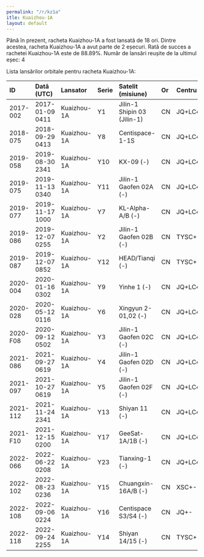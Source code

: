 ```yaml
---
permalink: "/r/kz1a"
itle: Kuaizhou-1A
layout: default
---
```


Până în prezent, racheta Kuaizhou-1A a fost lansată de 18 ori.
Dintre acestea, racheta Kuaizhou-1A a avut parte de 2 eșecuri.
Rată de succes a rachetei Kuaizhou-1A este de 88.89%.
Număr de lansări reușite de la ultimul eșec: 4

Lista lansărilor orbitale pentru racheta Kuaizhou-1A:


| ID       | Dată (UTC)      | Lansator    | Serie   | Satelit (misiune)           | Or   | Centru       | R   |
|:---------|:----------------|:------------|:--------|:----------------------------|:-----|:-------------|:----|
| 2017-002 | 2017-01-09 0411 | Kuaizhou-1A | Y1      | Jilin-1 Shipin 03 (Jilin-1) | CN   | JQ+LC43/95   | S   |
| 2018-075 | 2018-09-29 0413 | Kuaizhou-1A | Y8      | Centispace-1-1S             | CN   | JQ+LC43/95   | S   |
| 2019-058 | 2019-08-30 2341 | Kuaizhou-1A | Y10     | KX-09 (-)                   | CN   | JQ+LC43/95   | S   |
| 2019-075 | 2019-11-13 0340 | Kuaizhou-1A | Y11     | Jilin-1 Gaofen 02A (-)      | CN   | JQ+LC43/95   | S   |
| 2019-077 | 2019-11-17 1000 | Kuaizhou-1A | Y7      | KL-Alpha-A/B (-)            | CN   | JQ+LC43/95   | S   |
| 2019-086 | 2019-12-07 0255 | Kuaizhou-1A | Y2      | Jilin-1 Gaofen 02B (-)      | CN   | TYSC+-       | S   |
| 2019-087 | 2019-12-07 0852 | Kuaizhou-1A | Y12     | HEAD/Tianqi (-)             | CN   | TYSC+-       | S   |
| 2020-004 | 2020-01-16 0302 | Kuaizhou-1A | Y9      | Yinhe 1 (-)                 | CN   | JQ+LC43/95   | S   |
| 2020-028 | 2020-05-12 0116 | Kuaizhou-1A | Y6      | Xingyun 2-01,02 (-)         | CN   | JQ+LC43/95   | S   |
| 2020-F08 | 2020-09-12 0502 | Kuaizhou-1A | Y3      | Jilin-1 Gaofen 02C (-)      | CN   | JQ+LC43/95   | F   |
| 2021-086 | 2021-09-27 0619 | Kuaizhou-1A | Y4      | Jilin-1 Gaofen 02D (-)      | CN   | JQ+LC43/95A? | S   |
| 2021-097 | 2021-10-27 0619 | Kuaizhou-1A | Y5      | Jilin-1 Gaofen 02F (-)      | CN   | JQ+LC43/95?  | S   |
| 2021-112 | 2021-11-24 2341 | Kuaizhou-1A | Y13     | Shiyan 11 (-)               | CN   | JQ+LC43/95?  | S   |
| 2021-F10 | 2021-12-15 0200 | Kuaizhou-1A | Y17     | GeeSat-1A/1B (-)            | CN   | JQ+LC43/95   | F   |
| 2022-066 | 2022-06-22 0208 | Kuaizhou-1A | Y23     | Tianxing-1 (-)              | CN   | JQ+LC43/95   | S   |
| 2022-102 | 2022-08-23 0236 | Kuaizhou-1A | Y15     | Chuangxin-16A/B (-)         | CN   | XSC+-        | S   |
| 2022-108 | 2022-09-06 0224 | Kuaizhou-1A | Y16     | Centispace S3/S4 (-)        | CN   | JQ+-         | S   |
| 2022-118 | 2022-09-24 2255 | Kuaizhou-1A | Y14     | Shiyan 14/15 (-)            | CN   | TYSC+-       | S   |

